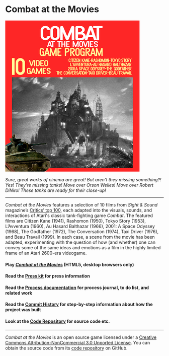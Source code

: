 # Combat at the Movies

![](../press/images/combat-at-the-movies-splash.png)

*Sure, great works of cinema are great! But aren't they missing something?! Yes! They're missing tanks! Move over Orson Welles! Move over Robert DiNiro! These tanks are ready for their close-up!*

---

_Combat at the Movies_ features a selection of 10 films from *Sight & Sound* magazine’s [Critics’ top 100](https://www2.bfi.org.uk/films-tv-people/sightandsoundpoll2012/critics), each adapted into the visuals, sounds, and interactions of Atari's classic tank-fighting game *Combat*. The featured films are Citizen Kane (1941), Rashomon (1950), Tokyo Story (1953), L’Avventura (1960), Au Hasard Balthazar (1966), 2001: A Space Odyssey (1968), The Godfather (1972), The Conversation (1974), Taxi Driver (1976), and Beau Travail (1999). In each case, a scene from the movie has been adapted, experimenting with the question of how (and whether) one can convey some of the same ideas and emotions as a film in the highly limited frame of an Atari 2600-era videogame.

#### Play [*Combat at the Movies*](https://pippinbarr.github.io/combat-at-the-movies) (HTML5, desktop browsers only)
#### Read the [Press kit](https://github.com/pippinbarr/combat-at-the-movies/blob/master/press/README.md) for press information
#### Read the [Process documentation](https://github.com/pippinbarr/combat-at-the-movies/blob/master/process/README.md) for process journal, to do list, and related work
#### Read the [Commit History](https://github.com/pippinbarr/combat-at-the-movies/commits/master) for step-by-step information about how the project was built
#### Look at the [Code Repository](https://github.com/pippinbarr/combat-at-the-movies) for source code etc.

---

_Combat at the Movies_ is an open source game licensed under a [Creative Commons Attribution-NonCommercial 3.0 Unported License](http://creativecommons.org/licenses/by-nc/3.0/). You can obtain the source code from its [code repository](https://github.com/pippinbarr/combat-at-the-movies) on GitHub.
